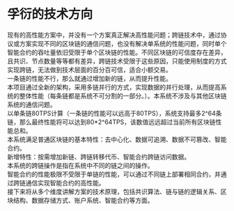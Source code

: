 # 孚衍的技术方向

现有的高性能方案中，并没有一个方案真正解决高性能问题；跨链技术中，通过协议或方案实现不同的区块链的通信问题，也没有解决单系统的性能问题，同时单个智能合约的吞吐量依旧受限于单个区块链的性能。不同区块链的可信度存在差异，且共识、节点数量等等都有差异，跨链技术受限于这些原因，只能使用制度的方式实现跨链，无法做到技术层面的百分百可信，适合小额交易。  
一条链的性能不行，那么就通过增加新的链，从而提升性能。  
本项目通过全新的架构，采用多链并行的方式，实现数据的并行处理，从而提高系统的整体性能（每条链都是系统不可分割的一部分。）。本系统不涉及与其他区块链系统的通信问题。  
以单条链80TPS计算（一条链的性能可以远高于80TPS），系统支持最多2^64条链，那么最终性能将可以达到80*2^64TPS，该数值远远超过当前所有区块链性能总和。  
本系统满足普通区块链的基本特性：去中心化、数据可追溯、数据不可篡改、智能合约。  
新增特性：按需增加新链、跨链转移代币、智能合约跨链访问数据。  
本系统的跨链操作是指在系统中不同的链之间的操作。  
智能合约的性能极限不受限于单链的性能，可以通过不同链上部署相同合约，并通过跨链通信实现智能合约的高性能。  
接下来将从多个维度讲解方案的技术原理，包括共识算法、链与链的逻辑关系、区块结构、数据存储方式、账户系统、智能合约等方面。  
